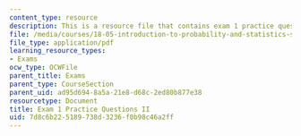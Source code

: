 ```yaml
---
content_type: resource
description: This is a resource file that contains exam 1 practice questions II.
file: /media/courses/18-05-introduction-to-probability-and-statistics-spring-2014/7d8c6b225189738d3236f0b98c46a2ff_MIT18_05S14_Prac_Exa1b.pdf
file_type: application/pdf
learning_resource_types:
- Exams
ocw_type: OCWFile
parent_title: Exams
parent_type: CourseSection
parent_uid: ad95d694-8a5a-21e8-d68c-2ed80b877e38
resourcetype: Document
title: Exam 1 Practice Questions II
uid: 7d8c6b22-5189-738d-3236-f0b98c46a2ff
---
```

